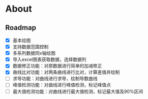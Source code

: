 # About

## Roadmap

- [x] 基本绘图
- [x] 支持数据范围控制
- [x] 多系列数据同x轴绘图
- [x] 导入excel图表获取数据，选择数据列
- [x] 数据修正功能：对原数据进行简单的加减修正
- [x] 曲线比对功能：对两条曲线进行比对，计算差值并绘制
- [ ] 求导功能：对曲线进行求导，绘制导数曲线
- [ ] 峰值检测功能：对曲线进行峰值检测，标记峰值点
- [ ] 最大值检测功能：对曲线进行最大值检测，标记最大值及90%区间
